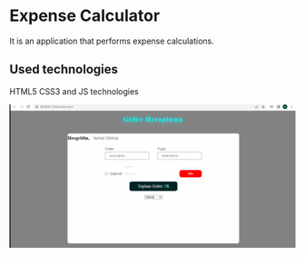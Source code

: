 # Expense Calculator

It is an application that performs expense calculations.

<h2> Used technologies </h2>

HTML5 CSS3 and JS technologies

<img src="/images/calculator.gif">
